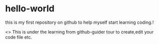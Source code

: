 # hello-world
this is my first repository on github to help myself start learning coding.!

<> This is under the learning from github-guider tour to create,edit your code file etc.
